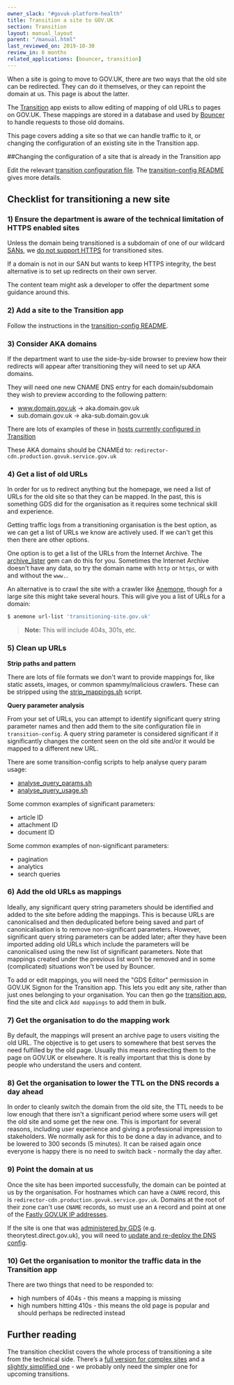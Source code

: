 ```yaml
---
owner_slack: "#govuk-platform-health"
title: Transition a site to GOV.UK
section: Transition
layout: manual_layout
parent: "/manual.html"
last_reviewed_on: 2019-10-30
review_in: 6 months
related_applications: [bouncer, transition]
---
```


When a site is going to move to GOV.UK, there are two ways that the old site
can be redirected. They can do it themselves, or they can repoint the domain at
us. This page is about the latter.

The [Transition][] app exists to allow editing of mapping of old URLs to pages
on GOV.UK. These mappings are stored in a database and used by [Bouncer][] to
handle requests to those old domains.

This page covers adding a site so that we can handle traffic to
it, or changing the configuration of an existing site in the Transition app.

##Changing the configuration of a site that is already in the Transition app

Edit the relevant [transition configuration file](https://github.com/alphagov/transition-config/tree/master/data/transition-sites). The [transition-config README][transition-config] gives more details. 

## Checklist for transitioning a new site

### 1) Ensure the department is aware of the technical limitation of HTTPS enabled sites

Unless the domain being transitioned is a subdomain of one of our wildcard
[SANs][], we [do not support HTTPS][https] for transitioned sites.

[SANs]: https://en.wikipedia.org/wiki/Subject_Alternative_Name
[https]: /manual/transition-architecture.html#https-support-for-transitioned-sites

If a domain is not in our SAN but wants to keep HTTPS integrity, the best
alternative is to set up redirects on their own server.

The content team might ask a developer to offer the department some guidance
around this.

### 2) Add a site to the Transition app

Follow the instructions in the [transition-config README][transition-config].

### 3) Consider AKA domains

If the department want to use the side-by-side browser to preview how their
redirects will appear after transitioning they will need to set up AKA domains.

They will need one new CNAME DNS entry for each domain/subdomain they wish to
preview according to the following pattern:

- www.domain.gov.uk → aka.domain.gov.uk
- sub.domain.gov.uk → aka-sub.domain.gov.uk

There are lots of examples of these in [hosts currently configured in Transition](https://transition.publishing.service.gov.uk/hosts)

These AKA domains should be CNAMEd to: `redirector-cdn.production.govuk.service.gov.uk`

### 4) Get a list of old URLs

In order for us to redirect anything but the homepage, we need a list of URLs
for the old site so that they can be mapped. In the past, this is something
GDS did for the organisation as it requires some technical skill and
experience.

Getting traffic logs from a transitioning organisation is the best option, as
we can get a list of URLs we know are actively used. If we can't get this then
there are other options.

One option is to get a list of the URLs from the Internet Archive. The
[archive_lister](https://github.com/rgarner/archive_lister) gem can do this for
you. Sometimes the Internet Archive doesn't have any data, so try the domain
name with `http` or `https`, or with and without the `www.`.

An alternative is to crawl the site with a crawler like
[Anemone](https://github.com/chriskite/anemone), though for a large site this
might take several hours. This will give you a list of URLs for a domain:

```sh
$ anemone url-list 'transitioning-site.gov.uk'
```

> **Note:** This will include 404s, 301s, etc.

### 5) Clean up URLs

**Strip paths and pattern**

There are lots of file formats we don't want to provide mappings for, like
static assets, images, or common spammy/malicious crawlers. These can be
stripped using the [strip_mappings.sh][smsh] script.

[smsh]: https://github.com/alphagov/transition-config/blob/master/tools/strip_mappings.sh

**Query parameter analysis**

From your set of URLs, you can attempt to identify significant query string
parameter names and then add them to the site configuration file in
`transition-config`. A query string parameter is considered significant if it
significantly changes the content seen on the old site and/or it would be
mapped to a different new URL.

There are some transition-config scripts to help analyse query param usage:

-   [analyse_query_params.sh](https://github.com/alphagov/transition-config/blob/master/tools/analyse_query_params.sh)
-   [analyse_query_usage.sh](https://github.com/alphagov/transition-config/blob/master/tools/analyse_query_usage.sh)

Some common examples of significant parameters:

-   article ID
-   attachment ID
-   document ID

Some common examples of non-significant parameters:

-   pagination
-   analytics
-   search queries

### 6) Add the old URLs as mappings

Ideally, any significant query string parameters should be identified and
added to the site before adding the mappings. This is because URLs are
canonicalised and then deduplicated before being saved and part of
canonicalisation is to remove non-significant parameters. However,
significant query string parameters can be added later; after they have
been imported adding old URLs which include the parameters will be
canonicalised using the new list of significant parameters. Note that mappings
created under the previous list won't be removed and in some (complicated)
situations won't be used by Bouncer.

To add or edit mappings, you will need the "GDS Editor" permission in
GOV.UK Signon for the Transition app. This lets you edit any site,
rather than just ones belonging to your organisation. You can then go
the [transition app](https://transition.publishing.service.gov.uk), find
the site and click `Add mappings` to add them in bulk.

### 7) Get the organisation to do the mapping work

By default, the mappings will present an archive page to users visiting
the old URL. The objective is to get users to somewhere that best serves
the need fulfilled by the old page. Usually this means redirecting them
to the page on GOV.UK or elsewhere. It is really important that this is
done by people who understand the users and content.

### 8) Get the organisation to lower the TTL on the DNS records a day ahead

In order to cleanly switch the domain from the old site, the TTL needs
to be low enough that there isn't a significant period where some users
will get the old site and some get the new one. This is important for
several reasons, including user experience and giving a professional
impression to stakeholders. We normally ask for this to be done a day in
advance, and to be lowered to 300 seconds (5 minutes). It can be raised
again once everyone is happy there is no need to switch back - normally
the day after.

### 9) Point the domain at us

Once the site has been imported successfully, the domain can be pointed
at us by the organisation. For hostnames which can have a `CNAME`
record, this is `redirector-cdn.production.govuk.service.gov.uk`.
Domains at the root of their zone can't use `CNAME` records, so must use an `A`
record and point at one of the [Fastly GOV.UK IP
addresses](https://github.com/alphagov/transition/blob/016c3d30e190c41eaa912ed554384a49f3418a91/app/models/host.rb#L22).

If the site is one that was [administered by GDS](https://github.com/alphagov/gds-dns-config/tree/master/zones)
(e.g. theorytest.direct.gov.uk), you will need to [update and re-deploy the DNS config](/manual/dns.html#making-changes-to-publishing-service-gov-uk).

### 10) Get the organisation to monitor the traffic data in the Transition app

There are two things that need to be responded to:

-   high numbers of 404s - this means a mapping is missing
-   high numbers hitting 410s - this means the old page is popular and
    should perhaps be redirected instead

## Further reading

The transition checklist covers the whole process of transitioning a site from the technical side. There’s a [full version for complex sites](https://docs.google.com/document/d/1SiBwYtV_d_D9pPcqzpqvRWs0kscUtB7yqxN8Ub_uRSA/edit) and a [slightly simplified one](https://docs.google.com/document/d/1gIJBUuPaZqtYsrgwqMBSrU4lpr2e93tuhQcgylnSHb4/edit) - we probably only need the simpler one for upcoming transitions.

[Transition]: /apps/transition.html
[Bouncer]: /apps/bouncer.html
[transition-config]: https://github.com/alphagov/transition-config/blob/master/README.md
